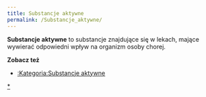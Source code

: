 ```yaml
---
title: Substancje aktywne
permalink: /Substancje_aktywne/
---
```


**Substancje aktywne** to substancje znajdujące się w lekach, mające wywierać odpowiedni wpływ na organizm osoby chorej.

**Zobacz też**

-   [:Kategoria:Substancje aktywne](/:Kategoria:Substancje_aktywne "wikilink")

[\*](/kategoria:Substancje_aktywne "wikilink")